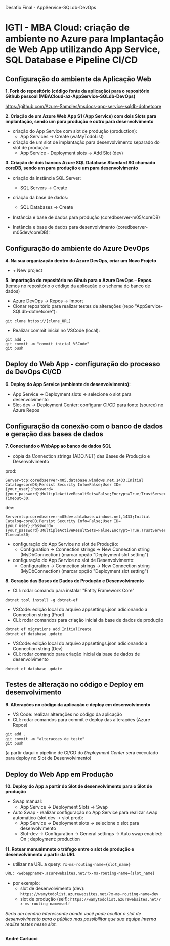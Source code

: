 Desafio Final - AppService-SQLdb-DevOps
# IGTI - MBA Cloud: criação de ambiente no Azure para Implantação de Web App utilizando App Service, SQL Database e Pipeline CI/CD

## Configuração do ambiente da Aplicação Web

**1. Fork do repositório (código fonte da aplicação) para o repositório Github pessoal (MBACloud-az-AppService-SQLdb-DevOps)**

https://github.com/Azure-Samples/msdocs-app-service-sqldb-dotnetcore

**2. Criação de um Azure Web App S1 (App Service) com dois Slots para implantação, sendo um para produção e outro para desenvolvimento**
- criação do App Service com slot de produção (production):
  - App Services -> Create (waMyTodoList)
- criação de um slot de implantação para desenvolvimento separado do slot de produção:
  - App Service - Deployment slots -> Add Slot (dev)

**3. Criação de dois bancos Azure SQL Database Standard S0 chamado coreDB, sendo um para produção e um para desenvolvimento**
- criação da instância SQL Server:
    - SQL Servers -> Create
- criação da base de dados:
  - SQL Databases -> Create

- Instância e base de dados para produção (coredbserver-m05/coreDB) 
- Instância e base de dados para desenvolvimento (coredbserver-m05dev/coreDB):

## Configuração do ambiente do Azure DevOps

**4. Na sua organização dentro do Azure DevOps, criar um Novo Projeto**
- \+ New project

**5. Importação do repositório no Gihub para o Azure DevOps – Repos.**
(temos no repositório o código da aplicação e o schema do banco de dados)

- Azure DevOps -> Repos -> Import
- Clonar repositório para realizar testes de alterações (repo "AppService-SQLdb-dotnetcore"):
```
git clone https://[clone_URL]
```
- Realizar commit inicial no VSCode (local):
```
git add .
git commit -m "commit inicial VSCode"
git push
```
## Deploy do Web App - configuração do processo de DevOps CI/CD

**6. Deploy do App Service (ambiente de desenvolvimento):**
- App Service -> Deployment slots -> selecione o slot para desenvolvimento
- Slot-dev -> Deployment Center: configurar CI/CD para fonte (source) no Azure Repos

## Configuração da conexão com o banco de dados e geração das bases de dados

**7. Conectando o WebApp ao banco de dados SQL**
- cópia da Connection strings (ADO.NET) das Bases de Produção e Desenvolvimento

prod:
```
Server=tcp:coredbserver-m05.database.windows.net,1433;Initial Catalog=coreDB;Persist Security Info=False;User ID={your_user};Password={your_password};MultipleActiveResultSets=False;Encrypt=True;TrustServerCertificate=False;Connection Timeout=30;
```
dev:
```
Server=tcp:coredbserver-m05dev.database.windows.net,1433;Initial Catalog=coreDB;Persist Security Info=False;User ID={your_user};Password={your_password};MultipleActiveResultSets=False;Encrypt=True;TrustServerCertificate=False;Connection Timeout=30;
```
- configuração do App Service no slot de Produção:
  - Configuration -> Connection strings -> New Connection string (MyDbConnection)
  (marcar opção "Deployment slot setting")
- configuração do App Service no slot de Desenvolvimento:
  - Configuration -> Connection strings -> New Connection string (MyDbConnection)
  (marcar opção "Deployment slot setting")

**8. Geração das Bases de Dados de Produção e Desenvolvimento**
- CLI: rodar comando para instalar "Entity Framework Core"
```
dotnet tool install -g dotnet-ef
```
- VSCode: edição local do arquivo appsettings.json adicionando a Connection string (Prod)
- CLI: rodar comandos para criação inicial da base de dados de produção
```
dotnet ef migrations add InitialCreate
dotnet ef database update
```
- VSCode: edição local do arquivo appsettings.json adicionando a Connection string (Dev)
- CLI: rodar comando para criação inicial da base de dados de desenvolvimento
```
dotnet ef database update
```
## Testes de alteração no código e Deploy em desenvolvimento

**9. Alterações no código da aplicação e deploy em desenvolvimento**
- VS Code: realizar alterações no código da aplicação
- CLI: rodar comandos para commit e deploy das alterações (Azure Repos)
```
git add .
git commit -m "alteracoes de teste"
git push
```
(a partir daqui o pipeline de CI/CD do *Deployment Center* será executado para deploy no Slot de Desenvolvimento)

## Deploy do Web App em Produção

**10. Deploy do App a partir do Slot de desenvolvimento para o Slot de produção**
- Swap manual:
  - App Service -> Deployment Slots -> Swap
- Auto Swap - realizar configuração no App Service para realizar swap automático (slot dev -> slot prod):
  - App Service -> Deployment slots -> selecione o slot para desenvolvimento
  - Slot-dev -> Configuration -> General settings -> Auto swap enabled: On ; deployment: production

**11. Rotear manualmnete o tráfego entre o slot de produção e desenvolvimento a partir da URL**
- utilizar na URL a query: `?x-ms-routing-name={slot_name}`
```
URL: <webappname>.azurewebsites.net/?x-ms-routing-name={slot_name}
```
- por exemplo:
  - slot de desenvolvimento (dev):
    `https://wamytodolist.azurewebsites.net/?x-ms-routing-name=dev`
  - slot de produção (self):
    `https://wamytodolist.azurewebsites.net/?x-ms-routing-name=self`
    
*Seria um cenário interessante aonde você pode ocultar o slot de desenvolvimento para o público mas possibilitar que sua equipe interna realize testes nesse slot.*

##
**André Carlucci**
